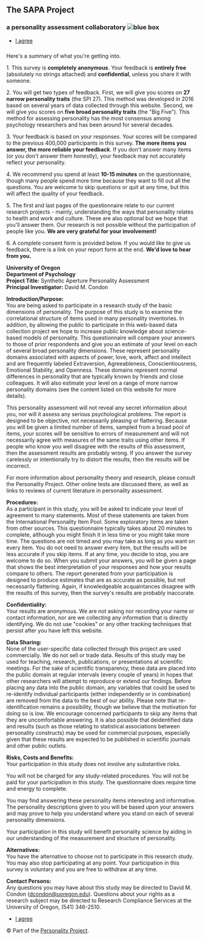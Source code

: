 The SAPA Project
----------------

### a personality assessment collaboratory ![blue box](../images/TAImajor.png)

*  [I agree](https://www.sapa-project.org/survey/demographics.php)

### 

Here's a summary of what you're getting into.

  

1\. This survey is **completely anonymous**. Your feedback is **entirely free** (absolutely no strings attached) and **confidential**, unless you share it with someone.

2\. You will get two types of feedback. First, we will give you scores on **27 narrow personality traits** (the SPI 27). This method was developed in 2016 based on several years of data collected through this website. Second, we will give you scores on **five broad personality traits** (the "Big Five"). This method for assessing personality has the most consensus among psychology researchers and has been around for several decades.

3\. Your feedback is based on your responses. Your scores will be compared to the previous 400,000 participants in this survey. **The more items you answer, the more reliable your feedback**. If you don't answer many items (or you don't answer them honestly), your feedback may not accurately reflect your personality.

4\. We recommend you spend at least **10-15 minutes** on the questionnaire, though many people spend more time because they want to fill out all the questions. You are welcome to skip questions or quit at any time, but this will affect the quality of your feedback.

5\. The first and last pages of the questionnaire relate to our current research projects - mainly, understanding the ways that personality relates to health and work and culture. These are also optional but we hope that you'll answer them. Our research is not possible without the participation of people like you. **We are very grateful for your involvement!**

6\. A complete consent form is provided below. If you would like to give us feedback, there is a link on your report form at the end. **We'd love to hear from you.**

**University of Oregon**  
**Department of Psychology**  
**Project Title:** Synthetic Aperture Personality Assessment  
**Principal Investigator:** David M. Condon  
  
**Introduction/Purpose:**  
You are being asked to participate in a research study of the basic dimensions of personality. The purpose of this study is to examine the correlational structure of items used in many personality inventories. In addition, by allowing the public to participate in this web-based data collection project we hope to increase public knowledge about science-based models of personality. This questionnaire will compare your answers to those of prior respondents and give you an estimate of your level on each of several broad personality dimensions. These represent personality domains associated with aspects of power, love, work, affect and intellect and are frequently labeled Extraversion, Agreeableness, Conscientiousness, Emotional Stability, and Openness. These domains represent normal differences in personality that are typically known by friends and close colleagues. It will also estimate your level on a range of more narrow personality domains (see the content listed on this website for more details).  
  
This personality assessment will not reveal any secret information about you, nor will it assess any serious psychological problems. The report is designed to be objective, not necessarily pleasing or flattering. Because you will be given a limited number of items, sampled from a broad pool of items, your scores will be sensitive to errors of measurement and will not necessarily agree with measures of the same traits using other items. If people who know you well disagree with the results of this assessment, then the assessment results are probably wrong. If you answer the survey carelessly or intentionally try to distort the results, then the results will be incorrect.  
  
For more information about personality theory and research, please consult the Personality Project. Other online tests are discussed there, as well as links to reviews of current literature in personality assessment.  
  
**Procedures:**  
As a participant in this study, you will be asked to indicate your level of agreement to many statements. Most of these statements are taken from the International Personality Item Pool. Some exploratory items are taken from other sources. This questionnaire typically takes about 20 minutes to complete, although you might finish it in less time or you might take more time. The questions are not timed and you may take as long as you want on every item. You do not need to answer every item, but the results will be less accurate if you skip items. If at any time, you decide to stop, you are welcome to do so. When you submit your answers, you will be given a page that shows the best interpretation of your responses and how your results compare to others. The report generated from your participation is designed to produce estimates that are as accurate as possible, but not necessarily flattering. Again, if knowledgeable acquaintances disagree with the results of this survey, then the survey's results are probably inaccurate.  
  
  
**Confidentiality:**  
Your results are anonymous. We are not asking nor recording your name or contact information, nor are we collecting any information that is directly identifying. We do not use "cookies" or any other tracking techniques that persist after you have left this website.  
  
  
**Data Sharing:**  
None of the user-specific data collected through this project are used commercially. We do not sell or trade data. Results of this study may be used for teaching, research, publications, or presentations at scientific meetings. For the sake of scientific transparency, these data are placed into the public domain at regular intervals (every couple of years) in hopes that other researchers will attempt to reproduce or extend our findings. Before placing any data into the public domain, any variables that could be used to re-identify individual participants (either independently or in combination) are removed from the data to the best of our ability. Please note that re-identification remains a possibility, though we believe that the motivation for doing so is low. We encourage concerned participants to skip any items that they are uncomfortable answering. It is also possible that deidentified data and results (such as those relating to statistical associations between personality constructs) may be used for commercial purposes, especially given that these results are expected to be published in scientific journals and other public outlets.  
  
**Risks, Costs and Benefits:**  
Your participation in this study does not involve any substantive risks.  
  
You will not be charged for any study-related procedures. You will not be paid for your participation in this study. The questionnaire does require time and energy to complete.  
  
You may find answering these personality items interesting and informative. The personality descriptions given to you will be based upon your answers and may prove to help you understand where you stand on each of several personality dimensions.  
  
Your participation in this study will benefit personality science by aiding in our understanding of the measurement and structure of personality.  
  
  
**Alternatives:**  
You have the alternative to choose not to participate in this research study. You may also stop participating at any point. Your participation in this survey is voluntary and you are free to withdraw at any time.  
  
  
**Contact Persons:**  
Any questions you may have about this study may be directed to David M. Condon (dcondon@uoregon.edu). Questions about your rights as a research subject may be directed to Research Compliance Services at the University of Oregon, (541) 346-2510.  

*  [I agree](https://www.sapa-project.org/survey/demographics.php)

© Part of the [Personality Project](http://personality-project.org/).